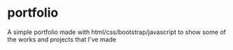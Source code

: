 # portfolio
A simple portfolio made with html/css/bootstrap/javascript to show some of the works and projects that I've made
